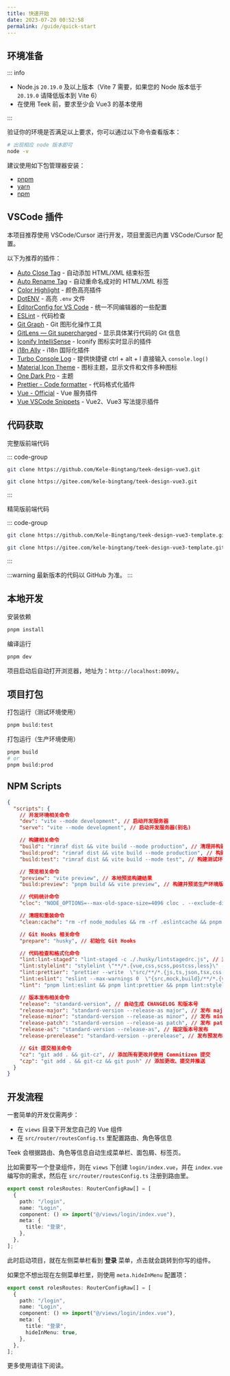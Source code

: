 ```yaml
---
title: 快速开始
date: 2023-07-20 00:52:58
permalink: /guide/quick-start
---
```


## 环境准备

::: info

- Node.js `20.19.0` 及以上版本（Vite 7 需要，如果您的 Node 版本低于 `20.19.0` 请降低版本到 Vite 6）
- 在使用 Teek 前，要求至少会 Vue3 的基本使用

:::

验证你的环境是否满足以上要求，你可以通过以下命令查看版本：

```sh
# 出现相应 node 版本即可
node -v
```

建议使用如下包管理器安装：

- [pnpm](https://pnpm.io/)<Badge type="tip" text="推荐" />
- [yarn](https://classic.yarnpkg.com/lang/en/)
- [npm](https://www.npmjs.com/)

## VSCode 插件

本项目推荐使用 VSCode/Cursor 进行开发，项目里面已内置 VSCode/Cursor 配置。

以下为推荐的插件：

- [Auto Close Tag](https://marketplace.visualstudio.com/items?itemName=formulahendry.auto-close-tag) - 自动添加 HTML/XML 结束标签
- [Auto Rename Tag](https://marketplace.visualstudio.com/items?itemName=formulahendry.auto-rename-tag) - 自动重命名成对的 HTML/XML 标签
- [Color Highlight](https://github.com/naumovs/vscode-ext-color-highlight) - 颜色高亮插件
- [DotENV](https://marketplace.visualstudio.com/items?itemName=mikestead.dotenv) - 高亮 `.env` 文件
- [EditorConfig for VS Code](https://marketplace.visualstudio.com/items?itemName=EditorConfig.EditorConfig) - 统一不同编辑器的一些配置
- [ESLint](https://marketplace.visualstudio.com/items?itemName=dbaeumer.vscode-eslint) - 代码检查
- [Git Graph](https://marketplace.visualstudio.com/items?itemName=mhutchie.git-graph) - Git 图形化操作工具
- [GitLens — Git supercharged](https://marketplace.visualstudio.com/items?itemName=eamodio.gitlens) - 显示具体某行代码的 Git 信息
- [Iconify IntelliSense](https://marketplace.visualstudio.com/items?itemName=antfu.iconify) - Iconify 图标实时显示的插件
- [i18n Ally](https://marketplace.visualstudio.com/items?itemName=Lokalise.i18n-ally) - i18n 国际化插件
- [Turbo Console Log](https://marketplace.cursorapi.com/items?itemName=ChakrounAnas.turbo-console-log) - 提供快捷键 ctrl + alt + l 直接输入 `console.log()`
- [Material Icon Theme](https://marketplace.visualstudio.com/items?itemName=PKief.material-icon-theme) - 图标主题，显示文件和文件多种图标
- [One Dark Pro](https://marketplace.visualstudio.com/items?itemName=zhuangtongfa.Material-theme) - 主题
- [Prettier - Code formatter](https://marketplace.visualstudio.com/items?itemName=esbenp.prettier-vscode) - 代码格式化插件
- [Vue - Official](https://marketplace.visualstudio.com/items?itemName=Vue.volar) - Vue 服务插件
- [Vue VSCode Snippets](https://marketplace.visualstudio.com/items?itemName=sdras.vue-vscode-snippets) - Vue2、Vue3 写法提示插件

## 代码获取

完整版前端代码

::: code-group

```sh [GitHub]
git clone https://github.com/Kele-Bingtang/teek-design-vue3.git
```

```sh [Gitee]
git clone https://gitee.com/kele-bingtang/teek-design-vue3.git
```

:::

精简版前端代码

::: code-group

```sh [GitHub]
git clone https://github.com/Kele-Bingtang/teek-design-vue3-template.git
```

```sh [Gitee]
git clone https://gitee.com/kele-bingtang/teek-design-vue3-template.git
```

:::

:::warning
最新版本的代码以 GitHub 为准。
:::

## 本地开发

安装依赖

```sh
pnpm install
```

编译运行

```sh
pnpm dev
```

项目启动后自动打开浏览器，地址为：`http://localhost:8099/`。

## 项目打包

打包运行（测试环境使用）

```sh
pnpm build:test
```

打包运行（生产环境使用）

```sh
pnpm build
# or
pnpm build:prod
```

## NPM Scripts

```json
{
  "scripts": {
    // 开发环境相关命令
    "dev": "vite --mode development", // 启动开发服务器
    "serve": "vite --mode development", // 启动开发服务器(别名)

    // 构建相关命令
    "build": "rimraf dist && vite build --mode production", // 清理并构建生产环境版本
    "build:prod": "rimraf dist && vite build --mode production", // 构建生产环境版本(别名)
    "build:test": "rimraf dist && vite build --mode test", // 构建测试环境版本

    // 预览相关命令
    "preview": "vite preview", // 本地预览构建结果
    "build:preview": "pnpm build && vite preview", // 构建并预览生产环境版本

    // 代码统计命令
    "cloc": "NODE_OPTIONS=--max-old-space-size=4096 cloc . --exclude-dir=node_modules", // 统计代码行数

    // 清理和重装命令
    "clean:cache": "rm -rf node_modules && rm -rf .eslintcache && pnpm install", // 清理缓存并重新安装依赖

    // Git Hooks 相关命令
    "prepare": "husky", // 初始化 Git Hooks

    // 代码检查和格式化命令
    "lint:lint-staged": "lint-staged -c ./.husky/lintstagedrc.js", // 对暂存区文件进行代码检查
    "lint:stylelint": "stylelint \"**/*.{vue,css,scss,postcss,less}\" --fix", // CSS 样式检查并自动修复
    "lint:prettier": "prettier --write  \"src/**/*.{js,ts,json,tsx,css,less,scss,vue,html,md}\"", // 代码格式化
    "lint:eslint": "eslint --max-warnings 0  \"{src,mock,build}/**/*.{vue,js,ts,tsx}\" --fix", // JavaScript/TypeScript 代码检查并修复
    "lint": "pnpm lint:eslint && pnpm lint:prettier && pnpm lint:stylelint", // 执行所有代码检查

    // 版本发布相关命令
    "release": "standard-version", // 自动生成 CHANGELOG 和版本号
    "release-major": "standard-version --release-as major", // 发布 major 版本
    "release-minor": "standard-version --release-as minor", // 发布 minor 版本
    "release-patch": "standard-version --release-as patch", // 发布 patch 版本
    "release-as": "standard-version --release-as", // 指定版本号发布
    "release-prerelease": "standard-version --prerelease", // 发布预发布版本

    // Git 提交相关命令
    "cz": "git add . && git-cz", // 添加所有更改并使用 Commitizen 提交
    "czp": "git add . && git-cz && git push" // 添加更改、提交并推送
  }
}
```

## 开发流程

一套简单的开发仅需两步：

- 在 `views` 目录下开发您自己的 Vue 组件
- 在 `src/router/routesConfig.ts` 里配置路由、角色等信息

Teek 会根据路由、角色等信息自动生成菜单栏、面包屑、标签页。

比如需要写一个登录组件，则在 `views` 下创建 `login/index.vue`，并在 `index.vue` 编写你的需求，然后在 `src/router/routesConfig.ts` 注册到路由里。

```ts
export const rolesRoutes: RouterConfigRaw[] = [
  {
    path: "/login",
    name: "Login",
    component: () => import("@/views/login/index.vue"),
    meta: {
      title: "登录",
    },
  },
];
```

此时启动项目，就在左侧菜单栏看到 **登录** 菜单，点击就会跳转到你写的组件。

如果您不想出现在左侧菜单栏里，则使用 `meta.hideInMenu` 配置项：

```ts
export const rolesRoutes: RouterConfigRaw[] = [
  {
    path: "/login",
    name: "Login",
    component: () => import("@/views/login/index.vue"),
    meta: {
      title: "登录",
      hideInMenu: true,
    },
  },
];
```

更多使用请往下阅读。

